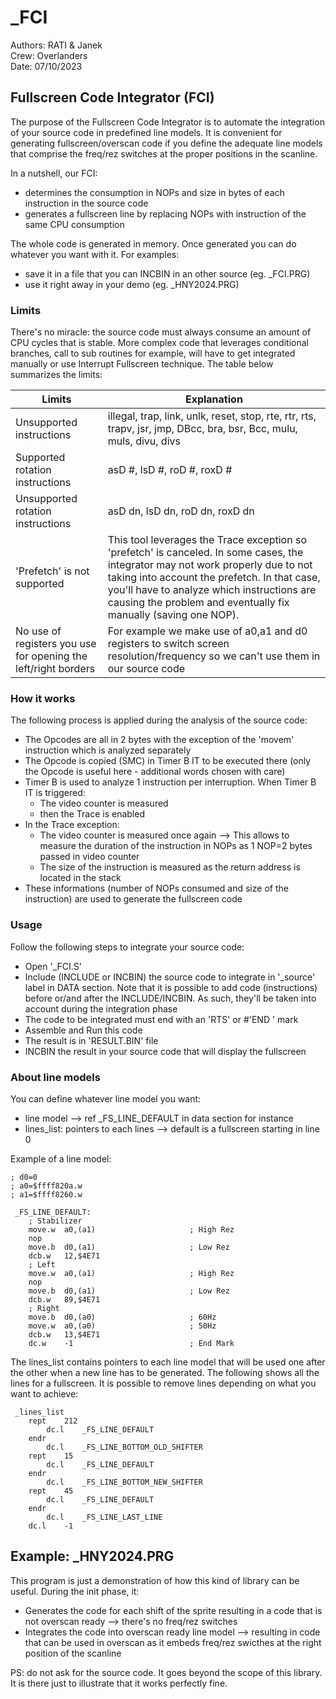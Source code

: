 # \_FCI

Authors: RATI & Janek\
Crew: Overlanders\
Date: 07/10/2023

## Fullscreen Code Integrator (FCI)

The purpose of the Fullscreen Code Integrator is to automate the integration of your source code in predefined line models. It is convenient for generating fullscreen/overscan code if you define the adequate line models that comprise the freq/rez switches at the proper positions in the scanline.

In a nutshell, our FCI:

* determines the consumption in NOPs and size in bytes of each instruction in the source code
* generates a fullscreen line by replacing NOPs with instruction of the same CPU consumption

The whole code is generated in memory. Once generated you can do whatever you want with it. For examples:

* save it in a file that you can INCBIN in an other source (eg. \_FCI.PRG)
* use it right away in your demo (eg. \_HNY2024.PRG)

### Limits

There's no miracle: the source code must always consume an amount of CPU cycles that is stable. More complex code that leverages conditional branches, call to sub routines for example, will have to get integrated manually or use Interrupt Fullscreen technique. The table below summarizes the limits:

| Limits                                                         | Explanation                                                                                                                                                                                                                                                                                       |
| -------------------------------------------------------------- | ------------------------------------------------------------------------------------------------------------------------------------------------------------------------------------------------------------------------------------------------------------------------------------------------- |
| Unsupported instructions                                       | illegal, trap, link, unlk, reset, stop, rte, rtr, rts, trapv, jsr, jmp, DBcc, bra, bsr, Bcc, mulu, muls, divu, divs                                                                                                                                                                               |
| Supported rotation instructions                                | asD #, lsD #, roD #, roxD #                                                                                                                                                                                                                                                                       |
| Unsupported rotation instructions                              | asD dn, lsD dn, roD dn, roxD dn                                                                                                                                                                                                                                                                   |
| 'Prefetch' is not supported                                    | This tool leverages the Trace exception so 'prefetch' is canceled. In some cases, the integrator may not work properly due to not taking into account the prefetch. In that case, you'll have to analyze which instructions are causing the problem and eventually fix manually (saving one NOP). |
| No use of registers you use for opening the left/right borders | For example we make use of a0,a1 and d0 registers to switch screen resolution/frequency so we can't use them in our source code                                                                                                                                                                   |

### How it works

The following process is applied during the analysis of the source code:

* The Opcodes are all in 2 bytes with the exception of the 'movem' instruction which is analyzed separately
* The Opcode is copied (SMC) in Timer B IT to be executed there (only the Opcode is useful here - additional words chosen with care)
* Timer B is used to analyze 1 instruction per interruption. When Timer B IT is triggered:
  * The video counter is measured
  * then the Trace is enabled
* In the Trace exception:
  * The video counter is measured once again --> This allows to measure the duration of the instruction in NOPs as 1 NOP=2 bytes passed in video counter
  * The size of the instruction is measured as the return address is located in the stack
* These informations (number of NOPs consumed and size of the instruction) are used to generate the fullscreen code

### Usage

Follow the following steps to integrate your source code:

* Open '\_FCI.S'
* Include (INCLUDE or INCBIN) the source code to integrate in '\_source' label in DATA section. Note that it is possible to add code (instructions) before or/and after the INCLUDE/INCBIN. As such, they'll be taken into account during the integration phase
* The code to be integrated must end with an 'RTS' or #'END ' mark
* Assemble and Run this code
* The result is in 'RESULT.BIN' file
* INCBIN the result in your source code that will display the fullscreen

### About line models

You can define whatever line model you want:

* line model --> ref \_FS\_LINE\_DEFAULT in data section for instance
* lines\_list: pointers to each lines --> default is a fullscreen starting in line 0

Example of a line model:

```m68k
; d0=0
; a0=$ffff820a.w
; a1=$ffff8260.w

 _FS_LINE_DEFAULT:
	; Stabilizer
	move.w	a0,(a1)						; High Rez
	nop
	move.b	d0,(a1)						; Low Rez
	dcb.w	12,$4E71
	; Left
	move.w	a0,(a1)						; High Rez
	nop
	move.b	d0,(a1)						; Low Rez
	dcb.w	89,$4E71
	; Right
	move.b	d0,(a0)						; 60Hz
	move.w	a0,(a0)						; 50Hz
	dcb.w	13,$4E71
	dc.w 	-1						    ; End Mark
```

The lines\_list contains pointers to each line model that will be used one after the other when a new line has to be generated. The following shows all the lines for a fullscreen. It is possible to remove lines depending on what you want to achieve:

```m68k
 _lines_list
	rept 	212
		dc.l 	_FS_LINE_DEFAULT
	endr
		dc.l 	_FS_LINE_BOTTOM_OLD_SHIFTER
	rept 	15
		dc.l 	_FS_LINE_DEFAULT
	endr
		dc.l 	_FS_LINE_BOTTOM_NEW_SHIFTER
	rept 	45
		dc.l 	_FS_LINE_DEFAULT
	endr
		dc.l 	_FS_LINE_LAST_LINE
	dc.l 	-1
```

## Example: \_HNY2024.PRG

This program is just a demonstration of how this kind of library can be useful. During the init phase, it:

* Generates the code for each shift of the sprite resulting in a code that is not overscan ready --> there's no freq/rez switches
* Integrates the code into overscan ready line model --> resulting in code that can be used in overscan as it embeds freq/rez swicthes at the right position of the scanline

PS: do not ask for the source code. It goes beyond the scope of this library. It is there just to illustrate that it works perfectly fine.
